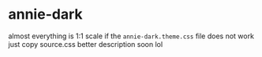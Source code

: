 # annie-dark
almost everything is 1:1 scale if the ` annie-dark.theme.css ` file does not work just copy source.css
better description soon lol
